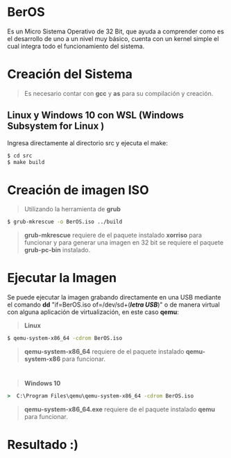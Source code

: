 # BerOS
Es un Micro Sistema Operativo de 32 Bit, que ayuda a comprender como es el desarrollo de uno a un nivel muy básico, cuenta con un kernel simple el cual integra todo el funcionamiento del sistema.

# Creación del Sistema
> Es necesario contar con **gcc** y **as** para su compilación y creación.

## Linux y Windows 10  con WSL (Windows Subsystem for Linux )

Ingresa directamente al directorio src y ejecuta el make:
```bash
$ cd src
$ make build
```
# Creación de imagen ISO
> Utilizando la herramienta de **grub**
```bash
$ grub-mkrescue -o BerOS.iso ../build
```
> **grub-mkrescue** requiere de el paquete instalado **xorriso** para funcionar y para generar una imagen en 32 bit se requiere el paquete **grub-pc-bin** instalado.

# Ejecutar la Imagen
Se puede ejecutar la imagen grabando directamente en una USB mediante el comando **dd** "if=BerOS.iso of=/dev/sd+(**_letra USB_**)" o de manera virtual con alguna aplicación de virtualización, en este caso **qemu**:
> **Linux**
```bash
$ qemu-system-x86_64 -cdrom BerOS.iso
```
> **qemu-system-x86_64** requiere de el paquete instalado **qemu-system-x86** para funcionar.
#
> **Windows 10**
```cmd
>  C:\Program Files\qemu\qemu-system-x86_64 -cdrom BerOS.iso
```
> **qemu-system-x86_64.exe** requiere de el paquete instalado **qemu** para funcionar.

# Resultado :)
